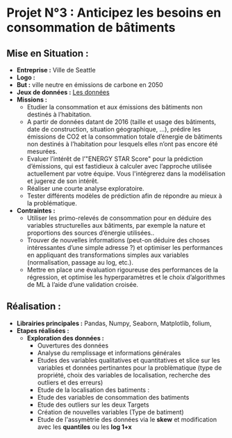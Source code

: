 # Projet N°3 : Anticipez les besoins en consommation de bâtiments

## Mise en Situation :
- **Entreprise :** Ville de Seattle
- **Logo :**
- **But :** ville neutre en émissions de carbone en 2050
- **Jeux de données :** [Les données](https://s3.eu-west-1.amazonaws.com/course.oc-static.com/projects/Data_Scientist_P4/2016_Building_Energy_Benchmarking.csv)
- **Missions :**
    - Etudier la consommation et aux émissions des bâtiments non destinés à l’habitation.
    - A partir de données datant de 2016 (taille et usage des bâtiments, date de construction, situation géographique, ...), prédire les émissions de CO2 et la consommation totale d’énergie de bâtiments non destinés à l’habitation pour lesquels elles n’ont pas encore été mesurées.
    - Evaluer l’intérêt de l’"ENERGY STAR Score" pour la prédiction d’émissions, qui est fastidieux à calculer avec l’approche utilisée actuellement par votre équipe. Vous l'intégrerez dans la modélisation et jugerez de son intérêt.
    - Réaliser une courte analyse exploratoire.
    - Tester différents modèles de prédiction afin de répondre au mieux à la problématique.
- **Contraintes :**
    - Utiliser les primo-relevés de consommation pour en déduire des variables structurelles aux bâtiments, par exemple la nature et proportions des sources d’énergie utilisées.. 
    - Trouver de nouvelles informations (peut-on déduire des choses intéressantes d’une simple adresse ?) et optimiser les performances en appliquant des transformations simples aux variables (normalisation, passage au log, etc.).
    - Mettre en place une évaluation rigoureuse des performances de la régression, et optimise les hyperparamètres et le choix d’algorithmes de ML à l’aide d’une validation croisée.
 
## Réalisation :
- **Librairies principales :** Pandas, Numpy, Seaborn, Matplotlib, folium,
- **Etapes réalisées :**
    - **Exploration des données :**
        - Ouvertures des données
        - Analyse du remplissage et informations générales
        - Etudes des variables qualitatives et quantitatives et slice sur les variables et données pertinantes pour la problèmatique (type de propriété, choix des variables de localisation, recherche des outliers et des erreurs)
        - Etude de la localisation des batiments :
        - Etude des variables de consommation des batiments
        - Etude des outliers sur les deux Targets
        - Création de nouvelles variables (Type de batiment)
        - Etude de l'assymètrie des données via le **skew** et modification avec les **quantiles** ou les **log 1+x**
